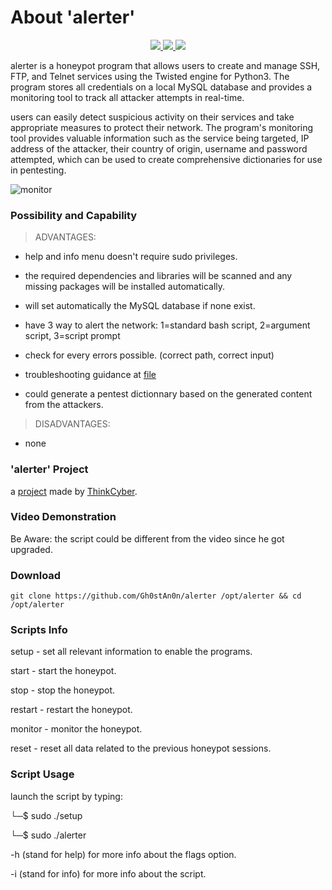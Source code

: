 # About 'alerter'

<p align="center">
   </a>
      <a href="https://github.com/Gh0stAn0n/alerter">
      <img src="https://img.shields.io/badge/Version-1.0.0-darkgreen">
        <img src="https://img.shields.io/badge/Release%20Date-april%202022-purple">
  <img src="https://shields.io/badge/Platform-Linux-darkred">
    </a>
  </p>
</p>

alerter is a honeypot program that allows users to create and manage SSH, FTP, and Telnet services using the Twisted engine for Python3.
The program stores all credentials on a local MySQL database and provides a monitoring tool to track all attacker attempts in real-time.

users can easily detect suspicious activity on their services and take appropriate measures to protect their network. The program's monitoring tool provides valuable information such as the service being targeted, IP address of the attacker, their country of origin, username and password attempted, which can be used to create comprehensive dictionaries for use in pentesting.

![monitor](https://camo.githubusercontent.com/9f44b1a8324f280000428b0e7b95446ef7752418b2fcbf884163c1335a5eb6a8/68747470733a2f2f692e696d6775722e636f6d2f3570344752357a2e706e67)

### Possibility and Capability

>ADVANTAGES:

- help and info menu doesn't require sudo privileges.

- the required dependencies and libraries will be scanned and any missing packages will be installed automatically.

- will set automatically the MySQL database if none exist.

- have 3 way to alert the network: 1=standard bash script, 2=argument script, 3=script prompt

- check for every errors possible. (correct path, correct input)

- troubleshooting guidance at [file]()

- could generate a pentest dictionnary based on the generated content from the attackers.

>DISADVANTAGES:

- none

### 'alerter' Project

a [project](https://github.com/Gh0stAn0n/alerter/files/9894648/project.pdf) made by [ThinkCyber](https://www.thinkcyber.co.il/).

### Video Demonstration

Be Aware: the script could be different from the video since he got upgraded.

### Download

    git clone https://github.com/Gh0stAn0n/alerter /opt/alerter && cd /opt/alerter

### Scripts Info

setup - set all relevant information to enable the programs.

start - start the honeypot.

stop - stop the honeypot.

restart - restart the honeypot.

monitor - monitor the honeypot.

reset - reset all data related to the previous honeypot sessions.


### Script Usage

launch the script by typing:

└─$ sudo ./setup

└─$ sudo ./alerter

-h (stand for help) for more info about the flags option.

-i (stand for info) for more info about the script.
